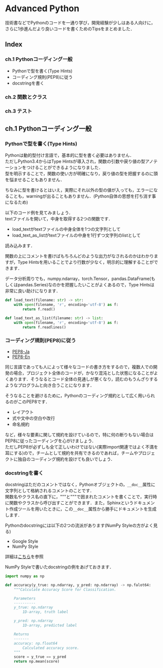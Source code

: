 # Advanced Python
技術書などでPythonのコードを一通り学び，開発経験が少しはある人向けに，さらに1歩進んだより良いコードを書くためのTipsをまとめました．  

## Index
### ch.1 Pythonコーディング一般
- Pythonで型を書く(Type Hints)
- コーディング規則(PEP8)に従う
- docstringを書く

### ch.2 関数とクラス
### ch.3 テスト

## ch.1 Pythonコーディング一般
### Pythonで型を書く(Type Hints)
Pythonは動的型付け言語で，基本的に型を書く必要はありません．  
ただしPython3.4からはType Hintsが導入され，関数の引数や戻り値の型アノテーションをつけることができるようになりました．  
型を明示することで，関数の使い方が明確になり，戻り値の型を把握するのに頭を悩ませることもありません．  

ちなみに型を書けるとはいえ，実際にそれ以外の型の値が入っても，エラーになることも，warningが出ることもありません．(Python自体の思想を打ち消す事になるため)  

以下のコード例を見てみましょう．  
textファイルを開いて，中身を取得する2つの関数です．  
- load_textがtextファイルの中身全体を1つの文字列として
- load_text_as_listがtextファイルの中身を1行ずつ文字列のlistとして

読み込みます．  

関数の上にコメントを書けばもちろんどのような出力がなされるのかはわかりますが，Type Hintsを用いることでより行数が少なく，明示的に理解することができます．  

データ分析周りでも，numpy.ndarray，torch.Tensor，pandas.DataFrame(もしくはpandas.Series)なのかを把握したいことがよくあるので，Type Hintsは非常に良い助けになります．  

```python
def load_text(filename: str) -> str:
    with open(filename, 'r', encoding='utf-8') as f:
        return f.read()

def load_text_as_list(filename: str) -> list:
    with open(filename, 'r', encoding='utf-8') as f:
        return f.readlines()
```


### コーディング規則(PEP8)に従う
- [PEP8-Ja](https://pep8-ja.readthedocs.io/ja/latest/)  
- [PEP8-En](https://www.python.org/dev/peps/pep-0008/)

同じ言語であっても人によって様々なコードの書き方をするので，複数人での開発の場合，プロジェクト全体のコードが，かなり混沌とした状態になることがよくあります．そうなるとコード全体の見通しが悪くなり，読むのもうんざりするようなプログラムと向き合うことになります．　　

そうなることを避けるために，Pythonのコーディング規約として広く用いられるのがこのPEP8です．  

- レイアウト
- 式や文中の空白や改行
- 命名規約

など，様々な要素に関して規約を設けているので，特に何の断りもない場合はPEP8に従ったコーディングを心がけましょう．  
ただしPEP8が必ずしも全て正しいわけではない(実際import関連ではよく不満を耳にする)ので，チームとして規約を共有できるのであれば，チームやプロジェクトに独自のコーディング規約を設けても良いでしょう．  

### docstringを書く
docstringはただのコメントではなく，Pythonオブジェクトの，```__doc__```属性に文字列として格納されるコメントのことです．  
関数名やクラス名の直下に，"""と"""で囲まれたコメントを書くことで，実行時に関数やクラスから呼び出すことができます．また，Sphinxというドキュメント作成ツールを用いたときに，この```__doc__```属性から勝手にドキュメントを生成します．  

Pythonのdocstringには以下の2つの流派があります(NumPy Styleの方がよく見る)  
- Google Style
- NumPy Style

詳細は[こちら](http://www.sphinx-doc.org/ja/stable/ext/napoleon.html)を参照  

NumPy Styleで書いたdocstringの例をあげておきます．  

```python
import numpy as np

def accuracy(y_true: np.ndarray, y_pred: np.ndarray) -> np.falot64:
    """Calculate Accuracy Score for Classification.

    Parameters
    ----------
    y_true: np.ndarray
        1D-array, truth label

    y_pred: np.ndarray
        1D-array, predicted label

    Returns
    -------
    accuracy: np.float64
        Calculated accuracy score.
    """
    score = y_true == y_pred
    return np.mean(score)
```
